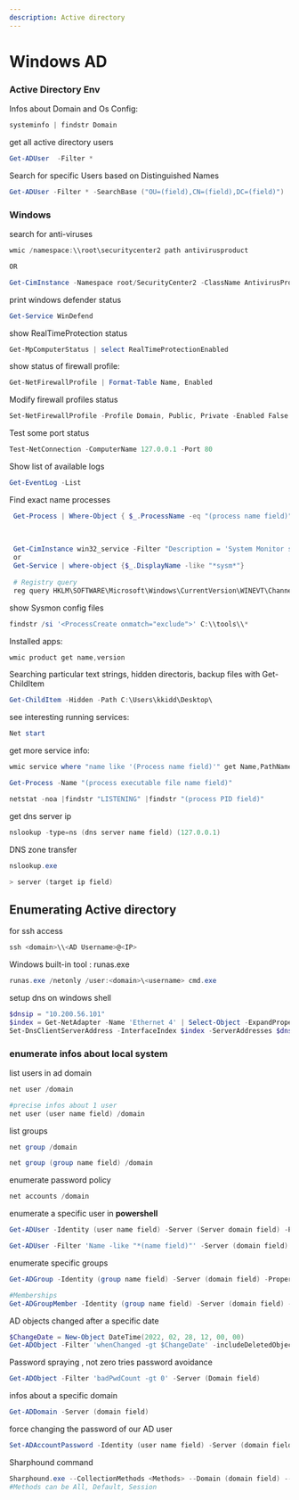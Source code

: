 ```yaml
---
description: Active directory
---
```


# Windows AD

### Active Directory Env

Infos about Domain and Os Config:

```powershell
systeminfo | findstr Domain
```

get all active directory users

```powershell
Get-ADUser  -Filter *
```

Search for specific Users based on Distinguished Names

```powershell
Get-ADUser -Filter * -SearchBase ("OU=(field),CN=(field),DC=(field)")
```

### Windows

search for anti-viruses

```powershell
wmic /namespace:\\root\securitycenter2 path antivirusproduct

OR

Get-CimInstance -Namespace root/SecurityCenter2 -ClassName AntivirusProduct
```

print windows defender status

```powershell
Get-Service WinDefend
```

show RealTimeProtection status

```powershell
Get-MpComputerStatus | select RealTimeProtectionEnabled
```

show status of firewall profile:

```powershell
Get-NetFirewallProfile | Format-Table Name, Enabled
```

Modify firewall profiles status

```powershell
Set-NetFirewallProfile -Profile Domain, Public, Private -Enabled False
```

Test some port status

```powershell
Test-NetConnection -ComputerName 127.0.0.1 -Port 80
```

Show list of available logs

```powershell
Get-EventLog -List
```

Find exact name processes

```powershell
 Get-Process | Where-Object { $_.ProcessName -eq "(process name field)" }
 
 
 
 Get-CimInstance win32_service -Filter "Description = 'System Monitor service'"
 or
 Get-Service | where-object {$_.DisplayName -like "*sysm*"}
 
 # Registry query
 reg query HKLM\SOFTWARE\Microsoft\Windows\CurrentVersion\WINEVT\Channels\Microsoft-Windows-Sysmon/Operational
```

show Sysmon config files

```powershell
findstr /si '<ProcessCreate onmatch="exclude">' C:\\tools\\*
```

Installed apps:

```powershell
wmic product get name,version
```

Searching particular text strings, hidden directoris, backup files with Get-ChildItem

```powershell
Get-ChildItem -Hidden -Path C:\Users\kkidd\Desktop\
```

see interesting running services:

```powershell
Net start
```

get more service info:

```powershell
wmic service where "name like '(Process name field)'" get Name,PathName

Get-Process -Name "(process executable file name field)"

netstat -noa |findstr "LISTENING" |findstr "(process PID field)"
```

get dns server ip

```powershell
nslookup -type=ns (dns server name field) (127.0.0.1)
```

DNS zone transfer

```powershell
nslookup.exe

> server (target ip field)
```



## Enumerating Active directory

for ssh access

```powershell
ssh <domain>\\<AD Username>@<IP>
```

Windows built-in tool : runas.exe

```powershell
runas.exe /netonly /user:<domain>\<username> cmd.exe
```

setup dns on windows shell

```powershell
$dnsip = "10.200.56.101"
$index = Get-NetAdapter -Name 'Ethernet 4' | Select-Object -ExpandProperty 'ifIndex'
Set-DnsClientServerAddress -InterfaceIndex $index -ServerAddresses $dnsip
```

### enumerate infos about local system

list users in ad domain

```powershell
net user /domain

#precise infos about 1 user
net user (user name field) /domain
```

list groups

```powershell
net group /domain

net group (group name field) /domain
```

enumerate password policy

```powershell
net accounts /domain
```

enumerate a specific user in **powershell**

```powershell
Get-ADUser -Identity (user name field) -Server (Server domain field) -Properties *

Get-ADUser -Filter 'Name -like "*(name field)"' -Server (domain field) | Format-Table Name,SamAccountName -A
```

enumerate specific groups

```powershell
Get-ADGroup -Identity (group name field) -Server (domain field) -Properties *

#Memberships
Get-ADGroupMember -Identity (group name field) -Server (domain field) -Properties *
```

AD objects changed after a specific date

```powershell
$ChangeDate = New-Object DateTime(2022, 02, 28, 12, 00, 00)
Get-ADObject -Filter 'whenChanged -gt $ChangeDate' -includeDeletedObjects -Server (domain field)
```

Password spraying , not zero tries password avoidance

```powershell
Get-ADObject -Filter 'badPwdCount -gt 0' -Server (Domain field)
```

infos about a specific domain

```powershell
Get-ADDomain -Server (domain field)
```

force changing the password of our AD user

```powershell
Set-ADAccountPassword -Identity (user name field) -Server (domain field) -OldPassword (ConvertTo-SecureString -AsPlaintext "(old password field)" -force) -NewPassword (ConvertTo-SecureString -AsPlainText "(new password field)" -Force)
```

Sharphound command

```powershell
Sharphound.exe --CollectionMethods <Methods> --Domain (domain field) --ExcludeDCs
#Methods can be All, Default, Session
```
